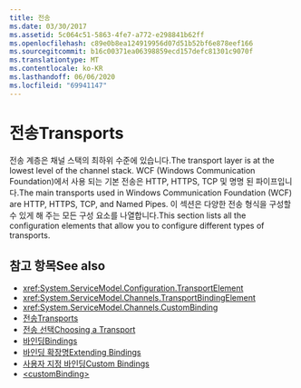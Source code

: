 ```yaml
---
title: 전송
ms.date: 03/30/2017
ms.assetid: 5c064c51-5863-4fe7-a772-e298841b62ff
ms.openlocfilehash: c89e0b8ea124919956d07d51b52bf6e878eef166
ms.sourcegitcommit: b16c00371ea06398859ecd157defc81301c9070f
ms.translationtype: MT
ms.contentlocale: ko-KR
ms.lasthandoff: 06/06/2020
ms.locfileid: "69941147"
---
```

# <a name="transports"></a><span data-ttu-id="990ab-102">전송</span><span class="sxs-lookup"><span data-stu-id="990ab-102">Transports</span></span>
<span data-ttu-id="990ab-103">전송 계층은 채널 스택의 최하위 수준에 있습니다.</span><span class="sxs-lookup"><span data-stu-id="990ab-103">The transport layer is at the lowest level of the channel stack.</span></span> <span data-ttu-id="990ab-104">WCF (Windows Communication Foundation)에서 사용 되는 기본 전송은 HTTP, HTTPS, TCP 및 명명 된 파이프입니다.</span><span class="sxs-lookup"><span data-stu-id="990ab-104">The main transports used in Windows Communication Foundation (WCF) are HTTP, HTTPS, TCP, and Named Pipes.</span></span> <span data-ttu-id="990ab-105">이 섹션은 다양한 전송 형식을 구성할 수 있게 해 주는 모든 구성 요소를 나열합니다.</span><span class="sxs-lookup"><span data-stu-id="990ab-105">This section lists all the configuration elements that allow you to configure different types of transports.</span></span>  
  
## <a name="see-also"></a><span data-ttu-id="990ab-106">참고 항목</span><span class="sxs-lookup"><span data-stu-id="990ab-106">See also</span></span>

- <xref:System.ServiceModel.Configuration.TransportElement>
- <xref:System.ServiceModel.Channels.TransportBindingElement>
- <xref:System.ServiceModel.Channels.CustomBinding>
- [<span data-ttu-id="990ab-107">전송</span><span class="sxs-lookup"><span data-stu-id="990ab-107">Transports</span></span>](../../../wcf/feature-details/transports.md)
- [<span data-ttu-id="990ab-108">전송 선택</span><span class="sxs-lookup"><span data-stu-id="990ab-108">Choosing a Transport</span></span>](../../../wcf/feature-details/choosing-a-transport.md)
- [<span data-ttu-id="990ab-109">바인딩</span><span class="sxs-lookup"><span data-stu-id="990ab-109">Bindings</span></span>](../../../wcf/bindings.md)
- [<span data-ttu-id="990ab-110">바인딩 확장명</span><span class="sxs-lookup"><span data-stu-id="990ab-110">Extending Bindings</span></span>](../../../wcf/extending/extending-bindings.md)
- [<span data-ttu-id="990ab-111">사용자 지정 바인딩</span><span class="sxs-lookup"><span data-stu-id="990ab-111">Custom Bindings</span></span>](../../../wcf/extending/custom-bindings.md)
- [\<customBinding>](custombinding.md)
